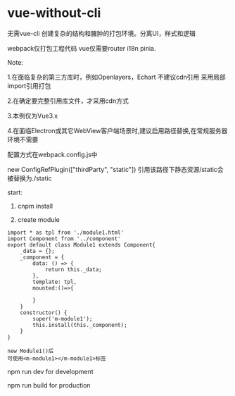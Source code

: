 # vue-without-cli
无需vue-cli 创建复杂的结构和臃肿的打包环境。分离UI，样式和逻辑

webpack仅打包工程代码 vue仅需要router i18n pinia.

Note:

1.在面临复杂的第三方库时，例如Openlayers，Echart 不建议cdn引用 采用局部import引用打包

2.在确定要完整引用库文件，才采用cdn方式

3.本例仅为Vue3.x

4.在面临Electron或其它WebView客户端场景时,建议启用路径替换,在常规服务器环境不需要

配置方式在webpack.config.js中

new ConfigRefPlugin(["thirdParty", "static"]) 引用该路径下静态资源/static会被替换为./static


start:

1. cnpm install

2. create module


```
import * as tpl from './module1.html'
import Component from '../component'
export default class Module1 extends Component{
    _data = {};
    _component = {
        data: () => {
            return this._data;
        },
        template: tpl,
        mounted:()=>{
           
        }
    }
    constructor() {
        super('m-module1');
        this.install(this._component);
    }
}

new Module1()后
可使用<m-module1></m-module1>标签
```
npm run dev for development

npm run build for production
